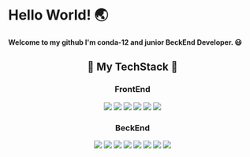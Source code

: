 
<h1>Hello World! 🌏</h1>
<p><b>Welcome to my github I'm conda-12 and junior BeckEnd Developer. 😃</b></p>
<h2 align="center">💪 My TechStack 💪</h2>
<h3 align="center">FrontEnd</h3>
<p align="center">
	<img src="https://img.shields.io/badge/HTML5-E34F26?style=for-the-badge&logo=HTML5&logoColor=white">
	<img src="https://img.shields.io/badge/CSS3-1572B6?style=for-the-badge&logo=CSS3&logoColor=white">
	<img src="https://img.shields.io/badge/JAVASCRIPT-F7DF1E?style=for-the-badge&logo=JavaScript&logoColor=white">
	<img src="https://img.shields.io/badge/BOOTSTRAP-7952B3?style=for-the-badge&logo=BootStrap&logoColor=white">
	<img src="https://img.shields.io/badge/JSP-FF7800?style=for-the-badge&logo=JAVA&logoColor=white">
	<img src="https://img.shields.io/badge/THYMELEAF-005F0F?style=for-the-badge&logo=Thymeleaf&logoColor=white">
</p>
<h3 align="center">BeckEnd</h3>
<p align="center">
	<img src="https://img.shields.io/badge/JAVA-007396?style=for-the-badge&logo=JAVA&logoColor=white">
	<img src="https://img.shields.io/badge/SPRING-6DB33F?style=for-the-badge&logo=Spring&logoColor=white">
	<img src="https://img.shields.io/badge/SPRING BOOT-6DB33F?style=for-the-badge&logo=Spring Boot&logoColor=white">
	<img src="https://img.shields.io/badge/SPRING SECURITY-6DB33F?style=for-the-badge&logo=Spring Security&logoColor=white">
	<img src="https://img.shields.io/badge/SPRING DATA JPA-6DB33F?style=for-the-badge&logoColor=white">
	<img src="https://img.shields.io/badge/MYBATIS-59666C?style=for-the-badge&logoColor=white">
	<img src="https://img.shields.io/badge/HIBERNATE-59666C?style=for-the-badge&logo=Hibernate&logoColor=white">
	<img src="https://img.shields.io/badge/MYSQL-4479A1?style=for-the-badge&logo=MySQL&logoColor=white">
</p>
